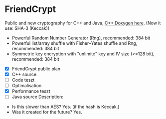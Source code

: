 # FriendCrypt
Public and new cryptography for C++ and Java, [C++ Doxygen here](https://onlinewolf.github.io/friendcrypt/cpp/doxygen/html/index.html). (Now it use: SHA-3 (Keccak))
 - Powerful Random Number Generator (Rng), recommended: 384 bit
 - Powerful list/array shuffle with Fisher–Yates shuffle and Rng, recommended: 384 bit
 - Symmetric key encryption with "unlimite" key and IV size (>=128 bit), recommended: 384 bit
- [x] FriendCrypt public plan
- [x] C++ source
- [ ] Code teszt
- [ ] Optimalisation
- [x] Performance teszt
- [ ] Java source
Description:
- Is this slower than AES? Yes. (if the hash is Keccak.)
- Was it created for the future? Yes.

